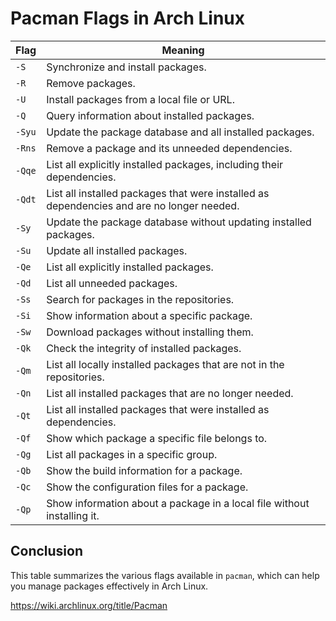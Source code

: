 # Pacman Flags in Arch Linux

| Flag        | Meaning                                                                                     |
|-------------|---------------------------------------------------------------------------------------------|
| `-S`       | Synchronize and install packages.                                                          |
| `-R`       | Remove packages.                                                                            |
| `-U`       | Install packages from a local file or URL.                                                |
| `-Q`       | Query information about installed packages.                                                |
| `-Syu`     | Update the package database and all installed packages.                                    |
| `-Rns`     | Remove a package and its unneeded dependencies.                                            |
| `-Qqe`     | List all explicitly installed packages, including their dependencies.                      |
| `-Qdt`     | List all installed packages that were installed as dependencies and are no longer needed. |
| `-Sy`      | Update the package database without updating installed packages.                           |
| `-Su`      | Update all installed packages.                                                              |
| `-Qe`      | List all explicitly installed packages.                                                    |
| `-Qd`      | List all unneeded packages.                                                                |
| `-Ss`      | Search for packages in the repositories.                                                   |
| `-Si`      | Show information about a specific package.                                                |
| `-Sw`      | Download packages without installing them.                                                |
| `-Qk`      | Check the integrity of installed packages.                                                  |
| `-Qm`      | List all locally installed packages that are not in the repositories.                      |
| `-Qn`      | List all installed packages that are no longer needed.                                     |
| `-Qt`      | List all installed packages that were installed as dependencies.                           |
| `-Qf`      | Show which package a specific file belongs to.                                            |
| `-Qg`      | List all packages in a specific group.                                                    |
| `-Qb`      | Show the build information for a package.                                                 |
| `-Qc`      | Show the configuration files for a package.                                               |
| `-Qp`      | Show information about a package in a local file without installing it.                   |

## Conclusion

This table summarizes the various flags available in `pacman`, which can help you manage packages effectively in Arch Linux.

https://wiki.archlinux.org/title/Pacman
